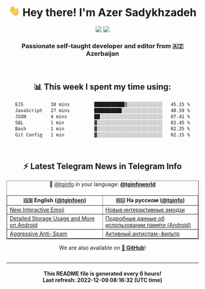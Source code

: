 <div align="center">
	<div>
		<h1>
      <img src="./assets/hi.gif" width="30px"> Hey there! I'm Azer Sadykhzadeh
    </h1>
    <img height="18" src="https://komarev.com/ghpvc/?username=sadykhzadeh&label=Views&color=2081c1&style=flat-square" />
		<a href="https://wakatime.com/@Azer"> <img height="18" src="https://wakatime.com/badge/user/f80ae27a-c328-426f-a381-bc84136e2dd6.svg" /> </a>
    <h3>
      Passionate self-taught developer and editor from 🇦🇿 Azerbaijan
    </h3>
  </div>
  <br>

<h2>📊 This week I spent my time using:</h2>

<!--START_SECTION:waka-->

```text
EJS          30 mins         ███████████▒░░░░░░░░░░░░░   45.15 %
JavaScript   27 mins         ██████████░░░░░░░░░░░░░░░   40.59 %
JSON         4 mins          ██░░░░░░░░░░░░░░░░░░░░░░░   07.41 %
SQL          1 min           ▓░░░░░░░░░░░░░░░░░░░░░░░░   02.45 %
Bash         1 min           ▓░░░░░░░░░░░░░░░░░░░░░░░░   02.25 %
Git Config   1 min           ▓░░░░░░░░░░░░░░░░░░░░░░░░   02.15 %
```

<!--END_SECTION:waka-->

<br>

<h2>⚡️ Latest Telegram News in Telegram Info</h2>
  <table border>
		<tr>
			<th width="50%">🇬🇧 English (<a href="https://t.me/tginfoen">@tginfoen</a>)</th>
			<th>🇷🇺 На русском (<a href="https://t.me/tginfo">@tginfo</a>)</th>
		</tr>
		<caption>🚩 <a href="https://t.me/tginfo">@tginfo</a> in your language: <a href="https://t.me/tginfoworld"><b>@tginfoworld</b></a><caption/>
  <tr><td><a href="https://t.me/tginfoen/1562">New Interactive Emoji</a></td>
    <td><a href="https://t.me/tginfo/3529">Новые интерактивные эмодзи</a></td></tr><tr><td><a href="https://t.me/tginfoen/1561">Detailed Storage Usage and More on Android</a></td>
    <td><a href="https://t.me/tginfo/3528">Подробные данные об использовании памяти (Android)</a></td></tr><tr><td><a href="https://t.me/tginfoen/1560">Aggressive Anti-Spam </a></td>
    <td><a href="https://t.me/tginfo/3527">Активный антиспам-фильтр</a></td></tr>
</table>
We are also available on <a href="https://github.com/tginfo"><b>🐙 GitHub</b></a>!
</div>

<br>
<hr>
<h4 align="center">This README file is generated <b>every 6 hours</b>!</br>Last refresh: <b>2022-12-09 08:16:32 (UTC time)</b></h4>
